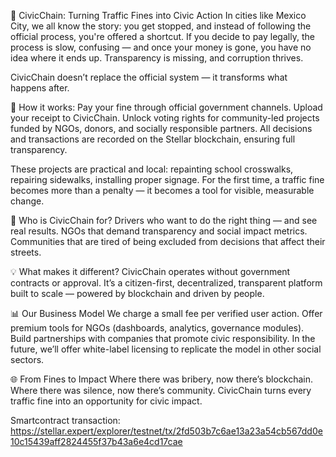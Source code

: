 🚦 CivicChain: Turning Traffic Fines into Civic Action
In cities like Mexico City, we all know the story: you get stopped, and instead of following the official process, you're offered a shortcut. If you decide to pay legally, the process is slow, confusing — and once your money is gone, you have no idea where it ends up.
Transparency is missing, and corruption thrives.

CivicChain doesn’t replace the official system — it transforms what happens after.

🔹 How it works:
    Pay your fine through official government channels.
    Upload your receipt to CivicChain.
    Unlock voting rights for community-led projects funded by NGOs, donors, and socially responsible partners.
    All decisions and transactions are recorded on the Stellar blockchain, ensuring full transparency.

These projects are practical and local: repainting school crosswalks, repairing sidewalks, installing proper signage.
For the first time, a traffic fine becomes more than a penalty — it becomes a tool for visible, measurable change.

👥 Who is CivicChain for?
  Drivers who want to do the right thing — and see real results.
  NGOs that demand transparency and social impact metrics.
  Communities that are tired of being excluded from decisions that affect their streets.

💡 What makes it different?
CivicChain operates without government contracts or approval.
It’s a citizen-first, decentralized, transparent platform built to scale — powered by blockchain and driven by people.

📊 Our Business Model
We charge a small fee per verified user action.
Offer premium tools for NGOs (dashboards, analytics, governance modules).
Build partnerships with companies that promote civic responsibility.
In the future, we’ll offer white-label licensing to replicate the model in other social sectors.

🌐 From Fines to Impact
Where there was bribery, now there’s blockchain.
Where there was silence, now there’s community.
CivicChain turns every traffic fine into an opportunity for civic impact.


Smartcontract transaction:
https://stellar.expert/explorer/testnet/tx/2fd503b7c6ae13a23a54cb567dd0e10c15439aff2824455f37b43a6e4cd17cae
